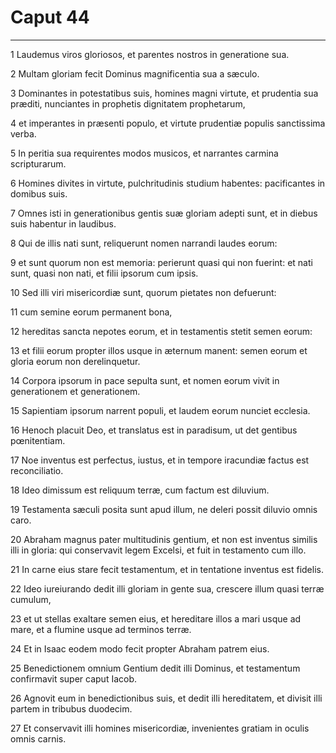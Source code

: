 # Caput 44

***

1 Laudemus viros gloriosos, et parentes nostros in generatione sua.

2 Multam gloriam fecit Dominus magnificentia sua a sæculo.

3 Dominantes in potestatibus suis, homines magni virtute, et prudentia sua præditi, nunciantes in prophetis dignitatem prophetarum,

4 et imperantes in præsenti populo, et virtute prudentiæ populis sanctissima verba.

5 In peritia sua requirentes modos musicos, et narrantes carmina scripturarum.

6 Homines divites in virtute, pulchritudinis studium habentes: pacificantes in domibus suis.

7 Omnes isti in generationibus gentis suæ gloriam adepti sunt, et in diebus suis habentur in laudibus.

8 Qui de illis nati sunt, reliquerunt nomen narrandi laudes eorum:

9 et sunt quorum non est memoria: perierunt quasi qui non fuerint: et nati sunt, quasi non nati, et filii ipsorum cum ipsis.

10 Sed illi viri misericordiæ sunt, quorum pietates non defuerunt:

11 cum semine eorum permanent bona,

12 hereditas sancta nepotes eorum, et in testamentis stetit semen eorum:

13 et filii eorum propter illos usque in æternum manent: semen eorum et gloria eorum non derelinquetur.

14 Corpora ipsorum in pace sepulta sunt, et nomen eorum vivit in generationem et generationem.

15 Sapientiam ipsorum narrent populi, et laudem eorum nunciet ecclesia.

16 Henoch placuit Deo, et translatus est in paradisum, ut det gentibus pœnitentiam.

17 Noe inventus est perfectus, iustus, et in tempore iracundiæ factus est reconciliatio.

18 Ideo dimissum est reliquum terræ, cum factum est diluvium.

19 Testamenta sæculi posita sunt apud illum, ne deleri possit diluvio omnis caro.

20 Abraham magnus pater multitudinis gentium, et non est inventus similis illi in gloria: qui conservavit legem Excelsi, et fuit in testamento cum illo.

21 In carne eius stare fecit testamentum, et in tentatione inventus est fidelis.

22 Ideo iureiurando dedit illi gloriam in gente sua, crescere illum quasi terræ cumulum,

23 et ut stellas exaltare semen eius, et hereditare illos a mari usque ad mare, et a flumine usque ad terminos terræ.

24 Et in Isaac eodem modo fecit propter Abraham patrem eius.

25 Benedictionem omnium Gentium dedit illi Dominus, et testamentum confirmavit super caput Iacob.

26 Agnovit eum in benedictionibus suis, et dedit illi hereditatem, et divisit illi partem in tribubus duodecim.

27 Et conservavit illi homines misericordiæ, invenientes gratiam in oculis omnis carnis.

